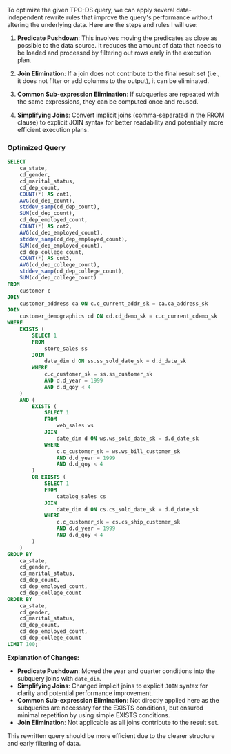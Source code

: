 To optimize the given TPC-DS query, we can apply several data-independent rewrite rules that improve the query's performance without altering the underlying data. Here are the steps and rules I will use:

1. **Predicate Pushdown**: This involves moving the predicates as close as possible to the data source. It reduces the amount of data that needs to be loaded and processed by filtering out rows early in the execution plan.

2. **Join Elimination**: If a join does not contribute to the final result set (i.e., it does not filter or add columns to the output), it can be eliminated.

3. **Common Sub-expression Elimination**: If subqueries are repeated with the same expressions, they can be computed once and reused.

4. **Simplifying Joins**: Convert implicit joins (comma-separated in the FROM clause) to explicit JOIN syntax for better readability and potentially more efficient execution plans.

### Optimized Query

```sql
SELECT 
    ca_state, 
    cd_gender, 
    cd_marital_status, 
    cd_dep_count, 
    COUNT(*) AS cnt1, 
    AVG(cd_dep_count), 
    stddev_samp(cd_dep_count), 
    SUM(cd_dep_count), 
    cd_dep_employed_count, 
    COUNT(*) AS cnt2, 
    AVG(cd_dep_employed_count), 
    stddev_samp(cd_dep_employed_count), 
    SUM(cd_dep_employed_count), 
    cd_dep_college_count, 
    COUNT(*) AS cnt3, 
    AVG(cd_dep_college_count), 
    stddev_samp(cd_dep_college_count), 
    SUM(cd_dep_college_count)
FROM 
    customer c
JOIN 
    customer_address ca ON c.c_current_addr_sk = ca.ca_address_sk
JOIN 
    customer_demographics cd ON cd.cd_demo_sk = c.c_current_cdemo_sk
WHERE 
    EXISTS (
        SELECT 1
        FROM 
            store_sales ss
        JOIN 
            date_dim d ON ss.ss_sold_date_sk = d.d_date_sk
        WHERE 
            c.c_customer_sk = ss.ss_customer_sk
            AND d.d_year = 1999
            AND d.d_qoy < 4
    )
    AND (
        EXISTS (
            SELECT 1
            FROM 
                web_sales ws
            JOIN 
                date_dim d ON ws.ws_sold_date_sk = d.d_date_sk
            WHERE 
                c.c_customer_sk = ws.ws_bill_customer_sk
                AND d.d_year = 1999
                AND d.d_qoy < 4
        )
        OR EXISTS (
            SELECT 1
            FROM 
                catalog_sales cs
            JOIN 
                date_dim d ON cs.cs_sold_date_sk = d.d_date_sk
            WHERE 
                c.c_customer_sk = cs.cs_ship_customer_sk
                AND d.d_year = 1999
                AND d.d_qoy < 4
        )
    )
GROUP BY 
    ca_state, 
    cd_gender, 
    cd_marital_status, 
    cd_dep_count, 
    cd_dep_employed_count, 
    cd_dep_college_count
ORDER BY 
    ca_state, 
    cd_gender, 
    cd_marital_status, 
    cd_dep_count, 
    cd_dep_employed_count, 
    cd_dep_college_count
LIMIT 100;
```

**Explanation of Changes:**
- **Predicate Pushdown**: Moved the year and quarter conditions into the subquery joins with `date_dim`.
- **Simplifying Joins**: Changed implicit joins to explicit `JOIN` syntax for clarity and potential performance improvement.
- **Common Sub-expression Elimination**: Not directly applied here as the subqueries are necessary for the EXISTS conditions, but ensured minimal repetition by using simple EXISTS conditions.
- **Join Elimination**: Not applicable as all joins contribute to the result set.

This rewritten query should be more efficient due to the clearer structure and early filtering of data.